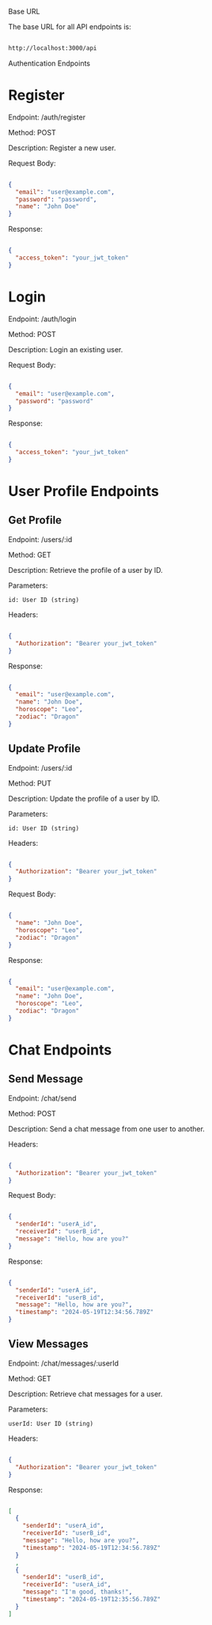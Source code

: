Base URL

The base URL for all API endpoints is:

```bash

http://localhost:3000/api
```
Authentication Endpoints

# Register

Endpoint: /auth/register

Method: POST

Description: Register a new user.

Request Body:

```json

{
  "email": "user@example.com",
  "password": "password",
  "name": "John Doe"
}
```

Response:

```json

{
  "access_token": "your_jwt_token"
}
```

# Login

Endpoint: /auth/login

Method: POST

Description: Login an existing user.

Request Body:

```json

{
  "email": "user@example.com",
  "password": "password"
}
```

Response:

```json

{
  "access_token": "your_jwt_token"
}
```

# User Profile Endpoints
## Get Profile

Endpoint: /users/:id

Method: GET

Description: Retrieve the profile of a user by ID.

Parameters:

    id: User ID (string)

Headers:

```json

{
  "Authorization": "Bearer your_jwt_token"
}
```

Response:

```json

{
  "email": "user@example.com",
  "name": "John Doe",
  "horoscope": "Leo",
  "zodiac": "Dragon"
}
```

## Update Profile

Endpoint: /users/:id

Method: PUT

Description: Update the profile of a user by ID.

Parameters:

    id: User ID (string)

Headers:

```json

{
  "Authorization": "Bearer your_jwt_token"
}
```

Request Body:

```json

{
  "name": "John Doe",
  "horoscope": "Leo",
  "zodiac": "Dragon"
}
```

Response:

```json

{
  "email": "user@example.com",
  "name": "John Doe",
  "horoscope": "Leo",
  "zodiac": "Dragon"
}
```

# Chat Endpoints
## Send Message

Endpoint: /chat/send

Method: POST

Description: Send a chat message from one user to another.

Headers:

```json

{
  "Authorization": "Bearer your_jwt_token"
}
```

Request Body:

```json

{
  "senderId": "userA_id",
  "receiverId": "userB_id",
  "message": "Hello, how are you?"
}
```

Response:

```json

{
  "senderId": "userA_id",
  "receiverId": "userB_id",
  "message": "Hello, how are you?",
  "timestamp": "2024-05-19T12:34:56.789Z"
}
```

## View Messages

Endpoint: /chat/messages/:userId

Method: GET

Description: Retrieve chat messages for a user.

Parameters:

    userId: User ID (string)

Headers:

```json

{
  "Authorization": "Bearer your_jwt_token"
}
```

Response:

```json

[
  {
    "senderId": "userA_id",
    "receiverId": "userB_id",
    "message": "Hello, how are you?",
    "timestamp": "2024-05-19T12:34:56.789Z"
  }
  ,
  {
    "senderId": "userB_id",
    "receiverId": "userA_id",
    "message": "I'm good, thanks!",
    "timestamp": "2024-05-19T12:35:56.789Z"
  }
]
```